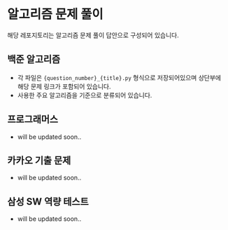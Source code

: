 # 알고리즘 문제 풀이
해당 레포지토리는 알고리즘 문제 풀이 답안으로 구성되어 있습니다.

## 백준 알고리즘
- 각 파일은 `{question_number}_{title}.py` 형식으로 저장되어있으며 상단부에 해당 문제 링크가 포함되어 있습니다.
- 사용한 주요 알고리즘을 기준으로 분류되어 있습니다. 

## 프로그래머스
- will be updated soon..

## 카카오 기출 문제
- will be updated soon..

## 삼성 SW 역량 테스트
- will be updated soon..
